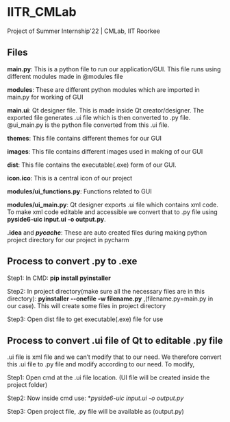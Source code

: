 # IITR_CMLab
Project of Summer Internship'22 | CMLab, IIT Roorkee
## Files
**main.py**: This is a python file to run our application/GUI. This file runs using different modules made in @modules file

**modules**: These are different python modules which are imported in main.py for working of GUI

**main.ui**: Qt designer file. This is made inside Qt creator/designer. The exported file generates .ui file which is then converted to .py file. @ui_main.py is the python file converted from this .ui file.

**themes**: This file contains different themes for our GUI

**images**: This file contains different images used in making of our GUI

**dist**: This file contains the executable(.exe) form of our GUI. 

**icon.ico**: This is a central icon of our project

**modules/ui_functions.py**: Functions related to GUI

**modules/ui_main.py**: Qt designer exports .ui file which contains xml code. To make xml code editable and accessible we convert that to .py file using **pyside6-uic input.ui -o output.py**. 

**.idea** and **_pycache_**: These are auto created files during making python project directory for our project in pycharm

## Process to convert .py to .exe
Step1: In CMD: **pip install pyinstaller**

Step2: In project directory(make sure all the necessary files are in this directory): **pyinstaller --onefile -w filename.py** ,(filename.py=main.py in our case). This will create some files in project directory

Step3: Open dist file to get executable(.exe) file for use

## Process to convert .ui file of Qt to editable .py file
.ui file is xml file and we can’t modify that to our need. We therefore convert this .ui file to .py file and modify according to our need. 
To modify, 

Step1: Open cmd at the .ui file location. (UI file will be created inside the project folder)

Step2: Now inside cmd use: **pyside6-uic input.ui -o output.py*
       
Step3: Open project file, .py file will be available as (output.py)


